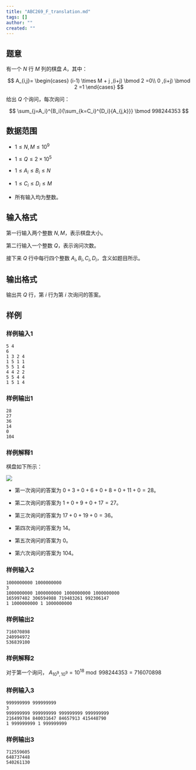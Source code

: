 ```yaml
---
title: "ABC269_F_translation.md"
tags: []
author: ""
created: ""
---
```


## 题意

有一个 $N$ 行 $M$ 列的棋盘 $A$，其中：

$$
A_{i,j}=
\begin{cases}
(i-1) \times M + j ,(i+j) \bmod 2 =0\\
0 ,(i+j) \bmod 2 =1
\end{cases}
$$

给出 $Q$ 个询问，每次询问：

$$
\sum_{j=A_i}^{B_i}{\sum_{k=C_i}^{D_i}{A_{j,k}}} \bmod 998244353
$$

## 数据范围

- $1 \leq N,M \leq 10^9$

- $1 \leq Q \leq 2 \times 10^5$

- $1 \leq A_i \leq B_i \leq N$

- $1 \leq C_i \leq D_i \leq M$

- 所有输入均为整数。

## 输入格式

第一行输入两个整数 $N,M$，表示棋盘大小。

第二行输入一个整数 $Q$，表示询问次数。

接下来 $Q$ 行中每行四个整数 $A_i,B_i,C_i,D_i$，含义如题目所示。

## 输出格式

输出共 $Q$ 行，第 $i$ 行为第 $i$ 次询问的答案。

## 样例

### 样例输入1

```
5 4
6
1 3 2 4
1 5 1 1
5 5 1 4
4 4 2 2
5 5 4 4
1 5 1 4
```

### 样例输出1

```
28
27
36
14
0
104
```

### 样例解释1

棋盘如下所示：

![](https://img.atcoder.jp/abc269/81d92debe7aa949266f3a00cff13b513.png)

- 第一次询问的答案为 $0+3+0+6+0+8+0+11+0=28$。

- 第二次询问的答案为 $1+0+9+0+17=27$。

- 第三次询问的答案为 $17+0+19+0=36$。

- 第四次询问的答案为 $14$。

- 第五次询问的答案为 $0$。

- 第六次询问的答案为 $104$。

### 样例输入2

```
1000000000 1000000000
3
1000000000 1000000000 1000000000 1000000000
165997482 306594988 719483261 992306147
1 1000000000 1 1000000000
```

### 样例输出2

```
716070898
240994972
536839100
```

### 样例解释2

对于第一个询问， $A_{10^9,10^9}=10^{18} \bmod 998244353 = 716070898$

### 样例输入3

```
999999999 999999999
3
999999999 999999999 999999999 999999999
216499784 840031647 84657913 415448790
1 999999999 1 999999999
```

### 样例输出3

```
712559605
648737448
540261130
```


